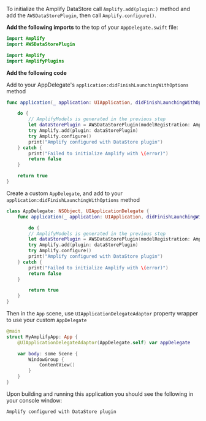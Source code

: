To initialize the Amplify DataStore call `Amplify.add(plugin:)` method and add the `AWSDataStorePlugin`, then call `Amplify.configure()`.

**Add the following imports** to the top of your `AppDelegate.swift` file:

<amplify-block-switcher>

<amplify-block name="Swift Package Manager">

```swift
import Amplify
import AWSDataStorePlugin
```

</amplify-block>

<amplify-block name="CocoaPods">

```swift
import Amplify
import AmplifyPlugins
```

</amplify-block>

</amplify-block-switcher>

**Add the following code** 

<amplify-block-switcher>

<amplify-block name="UIKit AppDelegate">

Add to your AppDelegate's `application:didFinishLaunchingWithOptions` method

```swift
func application(_ application: UIApplication, didFinishLaunchingWithOptions launchOptions: [UIApplication.LaunchOptionsKey: Any]?) -> Bool {

    do {
        // AmplifyModels is generated in the previous step
        let dataStorePlugin = AWSDataStorePlugin(modelRegistration: AmplifyModels())
        try Amplify.add(plugin: dataStorePlugin)
        try Amplify.configure()
        print("Amplify configured with DataStore plugin")
    } catch {
        print("Failed to initialize Amplify with \(error)")
        return false
    }

    return true
}
```

</amplify-block>

<amplify-block name="SwiftUI App">

Create a custom `AppDelegate`, and add to your `application:didFinishLaunchingWithOptions` method
```swift
class AppDelegate: NSObject, UIApplicationDelegate {
    func application(_ application: UIApplication, didFinishLaunchingWithOptions launchOptions: [UIApplication.LaunchOptionsKey: Any]?) -> Bool {

        do {
        // AmplifyModels is generated in the previous step
        let dataStorePlugin = AWSDataStorePlugin(modelRegistration: AmplifyModels())
        try Amplify.add(plugin: dataStorePlugin)
        try Amplify.configure()
        print("Amplify configured with DataStore plugin")
    } catch {
        print("Failed to initialize Amplify with \(error)")
        return false
    }

        return true
    }
}
```

Then in the `App` scene, use `UIApplicationDelegateAdaptor` property wrapper to use your custom `AppDelegate`
```swift
@main
struct MyAmplifyApp: App {
    @UIApplicationDelegateAdaptor(AppDelegate.self) var appDelegate

    var body: some Scene {
        WindowGroup {
            ContentView()
        }
    }
}
```

</amplify-block>

</amplify-block-switcher>
Upon building and running this application you should see the following in your console window:

```console
Amplify configured with DataStore plugin
```
